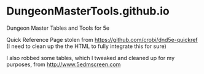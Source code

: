 # DungeonMasterTools.github.io
Dungeon Master Tables and Tools for 5e

Quick Reference Page stolen from https://github.com/crobi/dnd5e-quickref (I need to clean up the the HTML to fully integrate this for sure)

I also  robbed some tables, which I tweaked and cleaned up for my purposes, from http://www.5edmscreen.com
